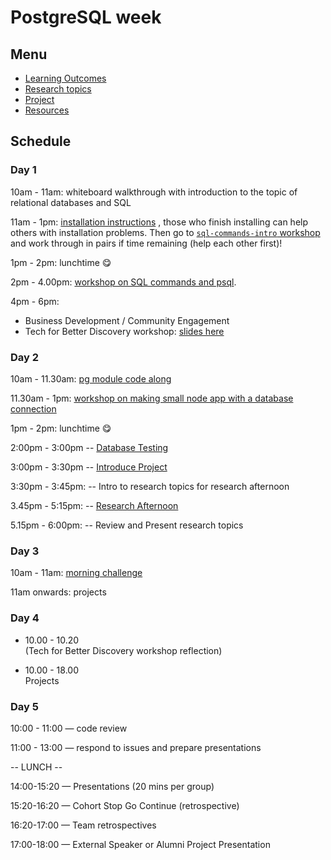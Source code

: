# PostgreSQL week

## Menu

- [Learning Outcomes](./learning-outcomes.md)
- [Research topics](./research-afternoon.md)
- [Project](./project.md)
- [Resources](./resources.md)

## Schedule

### Day 1

10am - 11am: whiteboard walkthrough with introduction to the topic of relational databases and SQL

11am - 1pm: [installation instructions](https://github.com/macintoshhelper/learn-sql/blob/master/postgresql/setup.md)
, those who finish installing can help others with installation problems.
Then go to [`sql-commands-intro` workshop](https://github.com/foundersandcoders/sql-commands-intro/) and work through in pairs if time remaining (help each other first)!

1pm - 2pm: lunchtime 😋

2pm - 4.00pm: [workshop on SQL commands and psql](https://github.com/foundersandcoders/postgres-workshop).

4pm - 6pm: <br>
  - Business Development / Community Engagement
  - Tech for Better Discovery workshop: [slides here](https://facresources.com/slides/tfb-discovery-workshop.html#/)

### Day 2

10am - 11.30am: [pg module code along](https://github.com/foundersandcoders/pg-walkthrough)

11.30am - 1pm: [workshop on making small node app with a database connection](https://github.com/foundersandcoders/pg-workshop)

1pm - 2pm: lunchtime 😋

2:00pm - 3:00pm
-- [Database Testing](https://github.com/foundersandcoders/ws-database-testing/)

3:00pm - 3:30pm
-- [Introduce Project](./project.md)

3:30pm - 3:45pm:
-- Intro to research topics for research afternoon

3.45pm - 5:15pm:
-- [Research Afternoon](./research-afternoon.md)

5.15pm - 6:00pm:
-- Review and Present research topics

### Day 3

10am - 11am: [morning challenge](https://github.com/foundersandcoders/db-morning-challenge)

11am onwards: projects

### Day 4

- 10.00 - 10.20 <br /> (Tech for Better Discovery workshop reflection)

- 10.00 - 18.00 <br /> Projects

### Day 5

10:00 - 11:00 — code review

11:00 - 13:00 — respond to issues and prepare presentations

-- LUNCH --

14:00-15:20 — Presentations (20 mins per group)

15:20-16:20 — Cohort Stop Go Continue (retrospective)

16:20-17:00 — Team retrospectives

17:00-18:00 — External Speaker or Alumni Project Presentation
